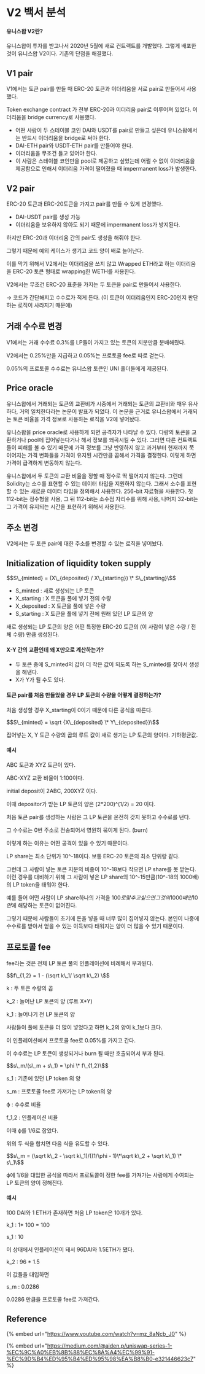# V2 백서 분석

#### 유니스왑 V2란?

유니스왑이 투자를 받고나서 2020년 5월에 새로 컨트랙트를 개발했다. 그렇게 배포한 것이 유니스왑 V2이다. 기존의 단점을 해결했다.

## V1 pair

V1에서는 토큰 pair를 만들 때 ERC-20 토큰과 이더리움을 서로 pair로 만들어서 사용했다.

Token exchange contract 가 전부 ERC-20과 이더리움 pair로 이루어져 있었다. 이더리움을 bridge currency로 사용했다.

* 어떤 사람이 두 스테이블 코인 DAI와 USDT를 pair로 만들고 싶은데 유니스왑에서는 반드시 이더리움을 bridge로 써야 한다.
* DAI-ETH pair와 USDT-ETH pair를 만들어야 한다.
* 이더리움을 무조건 들고 있어야 한다.
* 이 사람은 스테이블 코인만을 pool로 제공하고 싶었는데 어쩔 수 없이 이더리움을 제공함으로 인해서 이더리움 가격이 떨어졌을 때 impermanent loss가 발생한다.

## V2 pair

ERC-20 토큰과 ERC-20토큰을 가지고 pair를 만들 수 있게 변경했다.

* DAI-USDT pair를 생성 가능
* 이더리움을 보유하지 않아도 되기 때문에 impermanent loss가 방지된다.

하지만 ERC-20과 이더리움 간의 pair도 생성을 해줘야 한다.

그렇기 때문에 예외 케이스가 생기고 코드 양이 배로 늘어난다.

이를 막기 위해서 V2에서는 이더리움을 쓰지 않고 Wrapped ETH라고 하는 이더리움을 ERC-20 토큰 형태로 wrapping한 WETH를 사용한다.

V2에서는 무조건 ERC-20 표준을 가지는 두 토큰을 pair로 만들어서 사용한다.

→ 코드가 간단해지고 수수료가 적게 든다. (이 토큰이 이더리움인지 ERC-20인지 판단하는 로직이 사라지기 때문에)

## 거래 수수료 변경

V1에서는 거래 수수료 0.3%를 LP들이 가지고 있는 토큰의 지분만큼 분배해줬다.

V2에서는 0.25%만을 지급하고 0.05%는 프로토콜 fee로 따로 걷는다.

0.05%의 프로토콜 수수료는 유니스왑 토큰인 UNI 홀더들에게 제공된다.

## Price oracle

유니스왑에서 거래되는 토큰의 교환비가 시중에서 거래되는 토큰의 교환비와 매우 유사하다, 거의 일치한다라는 논문이 발표가 되었다. 이 논문을 근거로 유니스왑에서 거래되는 토큰 비율을 가격 정보로 사용하는 로직을 V2에 넣어놨다.

유니스왑을 price oracle로 사용하게 되면 공격자가 나타날 수 있다. 다량의 토큰을 교환하거나 pool에 집어넣는다거나 해서 정보를 왜곡시킬 수 있다. 그러면 다른 컨트랙트들이 피해를 볼 수 있기 때문에 가격 정보를 그냥 반영하지 않고 과거부터 현재까지 쭉 이어지는 가격 변화들을 가격이 유지된 시간만큼 곱해서 가격을 결정한다. 이렇게 하면 가격이 급격하게 변동하지 않는다.

유니스왑에서 두 토큰의 교환 비율을 정할 때 정수로 딱 떨어지지 않는다. 그런데 Solidity는 소수를 표현할 수 있는 데이터 타입을 지원하지 않는다. 그래서 소수를 표현할 수 있는 새로운 데이터 타입을 정의해서 사용한다. 256-bit 자료형을 사용한다. 첫 112-bit는 정수형을 사용, 그 뒤 112-bit는 소수점 자리수를 위해 사용, 나머지 32-bit는 그 가격이 유지되는 시간을 표현하기 위해서 사용한다.

## 주소 변경

V2에서는 두 토큰 pair에 대한 주소를 변경할 수 있는 로직을 넣어놨다.

## Initialization of liquidity token supply

\$$S\_{minted} = (X\_{deposited} / X\_{starting}) \* S\_{starting}\$$

* S\_minted : 새로 생성되는 LP 토큰
* X\_starting : X 토큰을 풀에 넣기 전의 수량
* X\_deposited : X 토큰을 풀에 넣은 수량
* S\_starting : X 토큰을 풀에 넣기 전에 원래 있던 LP 토큰의 양

새로 생성되는 LP 토큰의 양은 어떤 특정한 ERC-20 토큰의 (이 사람이 넣은 수량 / 전체 수량) 만큼 생성된다.

#### X-Y 간의 교환인데 왜 X만으로 계산하는가?

* 두 토큰 중에 S\_minted의 값이 더 작은 값이 되도록 하는 S\_minted를 찾아서 생성을 해낸다.
* X가 Y가 될 수도 있다.

#### 토큰 pair를 처음 만들었을 경우 LP 토큰의 수량을 어떻게 결정하는가?

처음 생성할 경우 X\_starting이 0이기 때문에 다른 공식을 따른다.

\$$S\_{minted} = \sqrt {X\_{deposited} \* Y\_{deposited}}\$$

집어넣는 X, Y 토큰 수량의 곱의 루트 값이 새로 생기는 LP 토큰의 양이다. 기하평균값.

#### 예시

ABC 토큰과 XYZ 토큰이 있다.

ABC-XYZ 교환 비율이 1:100이다.

initial deposit이 2ABC, 200XYZ 이다.

이때 depositor가 받는 LP 토큰의 양은 (2\*200)^(1/2) = 20 이다.

처음 토큰 pair를 생성하는 사람은 그 LP 토큰을 온전히 갖지 못하고 수수료를 낸다.

그 수수료는 0번 주소로 전송되어서 영원히 묶이게 된다. (burn)

이렇게 하는 이유는 어떤 공격이 있을 수 있기 때문이다.

LP share는 최소 단위가 10^-18이다. 보통 ERC-20 토큰의 최소 단위랑 같다.

그런데 그 사람이 넣는 토큰 지분의 비중이 10^-18보다 작으면 LP share를 못 받는다. 이런 경우를 대비하기 위해 그 사람이 넣은 LP share의 10^-15만큼(10^-18의 1000배)의 LP token을 태워야 한다.

예를 들어 어떤 사람이 LP share하나의 가격을 100$로 맞추고 싶으면 그것의 1000배인 10만$에 해당하는 토큰이 없어진다.

그렇기 때문에 사람들이 초기에 돈을 넣을 때 너무 많이 집어넣지 않는다. 본인이 나중에 수수료를 받아서 얻을 수 있는 이득보다 태워지는 양이 더 많을 수 있기 때문이다.

## 프로토콜 fee

fee라는 것은 전체 LP 토큰 풀의 인플레이션에 비례해서 부과된다.

\$$f\_{1,2} = 1 - (\sqrt k\_1/ \sqrt k\_2) \$$

k : 두 토큰 수량의 곱

k\_2 : 늘어난 LP 토큰의 양 (루트 X\*Y)

k\_1 : 늘어나기 전 LP 토큰의 양

사람들이 풀에 토큰을 더 많이 넣었다고 하면 k\_2의 양이 k\_1보다 크다.

이 인플레이션에서 프로토콜 fee로 0.05%를 가지고 간다.

이 수수료는 LP 토큰이 생성되거나 burn 될 때만 호출되어서 부과 된다.

\$$s\_m/(s\_m + s\_1) = \phi \* f\_{1,2}\$$

s\_1 : 기존에 있던 LP token 의 양

s\_m : 프로토콜 fee로 가져가는 LP token의 양

ϕ : 수수료 비율

f\_1,2 : 인플레이션 비율

이때 ϕ를 1/6로 잡았다.

위의 두 식을 합치면 다음 식을 유도할 수 있다.

\$$s\_m = (\sqrt k\_2 - \sqrt k\_1)/((1/\phi - 1)\*\sqrt k\_2 + \sqrt k\_1) \* s\_1\$$

ϕ에 1/6을 대입한 공식을 따라서 프로토콜이 정한 fee를 가져가는 사람에게 수여되는 LP 토큰의 양이 정해진다.

#### 예시

100 DAI와 1 ETH가 존재하면 처음 LP token은 10개가 있다.

k\_1 : 1\* 100 = 100

s\_1 : 10

이 상태에서 인플레이션이 돼서 96DAI와 1.5ETH가 됐다.

k\_2 : 96 \* 1.5

이 값들을 대입하면

s\_m : 0.0286

0.0286 만큼을 프로토콜 fee로 가져간다.

## Reference

{% embed url="https://www.youtube.com/watch?v=mz_8aNcb_J0" %}

{% embed url="https://medium.com/@aiden.p/uniswap-series-1-%EC%9C%A0%EB%8B%88%EC%8A%A4%EC%99%91-%EC%9D%B4%ED%95%B4%ED%95%98%EA%B8%B0-e321446623c7" %}
